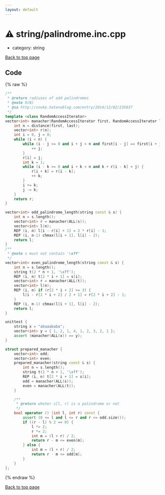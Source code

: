 ```yaml
---
layout: default
---
```


<!-- mathjax config similar to math.stackexchange -->
<script type="text/javascript" async
  src="https://cdnjs.cloudflare.com/ajax/libs/mathjax/2.7.5/MathJax.js?config=TeX-MML-AM_CHTML">
</script>
<script type="text/x-mathjax-config">
  MathJax.Hub.Config({
    TeX: { equationNumbers: { autoNumber: "AMS" }},
    tex2jax: {
      inlineMath: [ ['$','$'] ],
      processEscapes: true
    },
    "HTML-CSS": { matchFontHeight: false },
    displayAlign: "left",
    displayIndent: "2em"
  });
</script>

<script type="text/javascript" src="https://cdnjs.cloudflare.com/ajax/libs/jquery/3.4.1/jquery.min.js"></script>
<script src="https://cdn.jsdelivr.net/npm/jquery-balloon-js@1.1.2/jquery.balloon.min.js" integrity="sha256-ZEYs9VrgAeNuPvs15E39OsyOJaIkXEEt10fzxJ20+2I=" crossorigin="anonymous"></script>
<script type="text/javascript" src="../../assets/js/copy-button.js"></script>
<link rel="stylesheet" href="../../assets/css/copy-button.css" />


# :warning: string/palindrome.inc.cpp
* category: string


[Back to top page](../../index.html)



## Code
{% raw %}
```cpp
/**
 * @return radiuses of odd palindromes
 * @note O(N)
 * @sa http://snuke.hatenablog.com/entry/2014/12/02/235837
 */
template <class RandomAccessIterator>
vector<int> manacher(RandomAccessIterator first, RandomAccessIterator last) {
    int n = distance(first, last);
    vector<int> r(n);
    int i = 0, j = 0;
    while (i < n) {
        while (i - j >= 0 and i + j < n and first[i - j] == first[i + j]) {
            ++ j;
        }
        r[i] = j;
        int k = 1;
        while (i - k >= 0 and i + k < n and k + r[i - k] < j) {
            r[i + k] = r[i - k];
            ++ k;
        }
        i += k;
        j -= k;
    }
    return r;
}

vector<int> odd_palindrome_length(string const & s) {
    int n = s.length();
    vector<int> r = manacher(ALL(s));
    vector<int> l(n);
    REP (i, n) l[i - r[i] + 1] = 2 * r[i] - 1;
    REP (i, n-1) chmax(l[i + 1], l[i] - 2);
    return l;
}
/**
 * @note s must not contain '\xff'
 */
vector<int> even_palindrome_length(string const & s) {
    int n = s.length();
    string t(2 * n + 1, '\xff');
    REP (i, n) t[2 * i + 1] = s[i];
    vector<int> r = manacher(ALL(t));
    vector<int> l(n);
    REP (i, n) if (r[2 * i + 2] >= 3) {
        l[i - r[2 * i + 2] / 2 + 1] = r[2 * i + 2] - 1;
    }
    REP (i, n-1) chmax(l[i + 1], l[i] - 2);
    return l;
}

unittest {
    string x = "abaaababa";
    vector<int> y = { 1, 2, 1, 4, 1, 2, 3, 2, 1 };
    assert (manacher(ALL(x)) == y);
}

struct prepared_manacher {
    vector<int> odd;
    vector<int> even;
    prepared_manacher(string const & s) {
        int n = s.length();
        string t(2 * n + 1, '\xff');
        REP (i, n) t[2 * i + 1] = s[i];
        odd = manacher(ALL(s));
        even = manacher(ALL(t));
    }

    /**
     * @return wheter s[l, r) is a palindrome or not
     */
    bool operator () (int l, int r) const {
        assert (0 <= l and l <= r and r <= odd.size());
        if ((r - l) % 2 == 0) {
            l *= 2;
            r *= 2;
            int m = (l + r) / 2;
            return r - m <= even[m];
        } else {
            int m = (l + r) / 2;
            return r - m <= odd[m];
        }
    }
};

```
{% endraw %}

[Back to top page](../../index.html)


